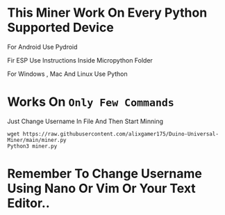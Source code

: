 # This Miner Work On Every Python Supported Device  
  
For Android Use Pydroid  
  
Fir ESP Use Instructions Inside Micropython Folder  
  
For Windows , Mac And Linux Use Python  
  
# Works On `Only Few Commands`  
  
Just Change Username In File And Then Start Minning  
  
```
wget https://raw.githubusercontent.com/alixgamer175/Duino-Universal-Miner/main/miner.py  
Python3 miner.py
```
# Remember To Change Username Using Nano Or Vim Or Your Text Editor..
